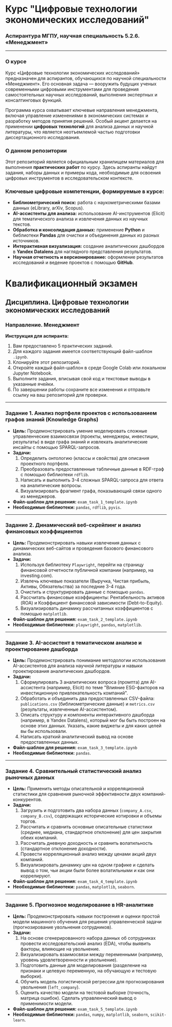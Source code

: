# Курс "Цифровые технологии экономических исследований"

### Аспирантура МГПУ, научная специальность 5.2.6. «Менеджмент»

---

### О курсе

Курс «Цифровые технологии экономических исследований» предназначен для аспирантов, обучающихся по научной специальности «Менеджмент». Его основная задача — вооружить будущих ученых современными цифровыми инструментами для проведения самостоятельных научных исследований, выполнения экспертных и консалтинговых функций.

Программа курса охватывает ключевые направления менеджмента, включая управление изменениями в экономических системах и разработку методов принятия решений. Особый акцент делается на применении **цифровых технологий** для анализа данных и научной литературы, что является неотъемлемой частью подготовки диссертационного исследования.

### О данном репозитории

Этот репозиторий является официальным хранилищем материалов для выполнения **практических работ** по курсу. Здесь аспиранты найдут задания, наборы данных и примеры кода, необходимые для освоения цифровых инструментов в исследовательском контексте.

### Ключевые цифровые компетенции, формируемые в курсе:

-   **Библиометрический поиск:** работа с наукометрическими базами данных (eLibrary, arXiv, Scopus).
-   **AI-ассистенты для анализа:** использование AI-инструментов (Elicit) для тематического анализа и извлечения данных из научных текстов.
-   **Обработка и консолидация данных:** применение **Python** и библиотеки **Pandas** для очистки и объединения данных из разных источников.
-   **Интерактивная визуализация:** создание аналитических дашбордов в **Yandex Datalens** для наглядного представления результатов.
-   **Научная отчетность и версионирование:** оформление результатов исследований и ведение проектов с помощью **GitHub**.



# Квалификационный экзамен
## Дисциплина. Цифровые технологии экономических исследований
### Направление. Менеджмент

**Инструкция для аспиранта:**

1.  Вам предоставлено 5 практических заданий.
2.  Для каждого задания имеется соответствующий файл-шаблон `.ipynb`.
3.  Клонируйте этот репозиторий.
4.  Откройте каждый файл-шаблон в среде Google Colab или локальном Jupyter Notebook.
5.  Выполните задания, вписывая свой код и текстовые выводы в указанные ячейки.
6.  По завершении работы сохраните все изменения и отправьте ссылку на ваш репозиторий для проверки.

---

### Задание 1. Анализ портфеля проектов с использованием графов знаний (Knowledge Graphs)

*   **Цель:** Продемонстрировать умение моделировать сложные управленческие взаимосвязи (проекты, менеджеры, инвестиции, результаты) в виде графа знаний и извлекать аналитические инсайты с помощью SPARQL-запросов.
*   **Задачи:**
    1.  Определить онтологию (классы и свойства) для описания проектного портфеля.
    2.  Преобразовать предоставленные табличные данные в RDF-граф с помощью библиотеки `rdflib`.
    3.  Написать и выполнить 3-4 сложных SPARQL-запроса для ответа на аналитические вопросы.
    4.  Визуализировать фрагмент графа, показывающий связи одного из менеджеров.
*   **Файл-шаблон для решения:** `exam_task_1_template.ipynb`
*   **Необходимые библиотеки:** `pandas`, `rdflib`, `pyvis`.

---

### Задание 2. Динамический веб-скрейпинг и анализ финансовых коэффициентов

*   **Цель:** Продемонстрировать навыки извлечения данных с динамических веб-сайтов и проведения базового финансового анализа.
*   **Задачи:**
    1.  Используя библиотеку `Playwright`, перейти на страницу финансовой отчетности публичной компании (например, на investing.com).
    2.  Извлечь ключевые показатели (Выручка, Чистая прибыль, Активы, Обязательства) за последние 3-4 года.
    3.  Очистить и структурировать данные с помощью `pandas`.
    4.  Рассчитать финансовые коэффициенты: Рентабельность активов (ROA) и Коэффициент финансовой зависимости (Debt-to-Equity).
    5.  Визуализировать динамику рассчитанных коэффициентов с помощью `matplotlib`.
*   **Файл-шаблон для решения:** `exam_task_2_template.ipynb`
*   **Необходимые библиотеки:** `playwright`, `pandas`, `matplotlib`.

---

### Задание 3. AI-ассистент в тематическом анализе и проектирование дашборда

*   **Цель:** Продемонстрировать понимание методологии использования AI-ассистентов для анализа научной литературы и навыки проектирования аналитических дашбордов.
*   **Задачи:**
    1.  Сформулировать 3 аналитических вопроса (промпта) для AI-ассистента (например, Elicit) по теме "Влияние ESG-факторов на инвестиционную привлекательность компаний".
    2.  Обработать и объединить два предоставленных CSV-файла: `publications.csv` (библиометрические данные) и `metrics.csv` (результаты, извлеченные AI-ассистентом).
    3.  Описать структуру и компоненты интерактивного дашборда (например, в Yandex Datalens), который мог бы быть построен на основе этих данных. Указать, какие виджеты и для каких целей вы бы использовали.
    4.  Написать краткий аналитический вывод на основе предоставленных данных.
*   **Файл-шаблон для решения:** `exam_task_3_template.ipynb`
*   **Необходимые библиотеки:** `pandas`.

---

### Задание 4. Сравнительный статистический анализ рыночных данных

*   **Цель:** Применить методы описательной и корреляционной статистики для сравнения рыночной эффективности двух компаний-конкурентов.
*   **Задачи:**
    1.  Загрузить и подготовить два набора данных (`company_A.csv`, `company_B.csv`), содержащих исторические котировки и объемы торгов.
    2.  Рассчитать и сравнить основные описательные статистики (среднее, медиана, стандартное отклонение) для цен закрытия обеих компаний.
    3.  Рассчитать дневную доходность и сравнить волатильность (стандартное отклонение доходности).
    4.  Провести корреляционный анализ между ценами акций двух компаний.
    5.  Визуализировать динамику цен на одном графике и сделать вывод о том, чьи акции были более волатильными и как они коррелируют.
*   **Файл-шаблон для решения:** `exam_task_4_template.ipynb`
*   **Необходимые библиотеки:** `pandas`, `matplotlib`, `seaborn`.

---

### Задание 5. Прогнозное моделирование в HR-аналитике

*   **Цель:** Продемонстрировать навыки построения и оценки простой модели машинного обучения для решения управленческой задачи (прогнозирование увольнения сотрудников).
*   **Задачи:**
    1.  На основе сгенерированного набора данных об сотрудниках провести исследовательский анализ (EDA), чтобы выявить факторы, влияющие на увольнение.
    2.  Визуализировать взаимосвязи между переменными (например, уровень удовлетворенности и увольнение).
    3.  Подготовить данные для моделирования (разделение на признаки и целевую переменную, на обучающую и тестовую выборки).
    4.  Обучить модель логистической регрессии для прогнозирования увольнения (`left_company`).
    5.  Оценить качество модели на тестовой выборке (точность, матрица ошибок). Сделать управленческий вывод о применимости модели.
*   **Файл-шаблон для решения:** `exam_task_5_template.ipynb`
*   **Необходимые библиотеки:** `pandas`, `numpy`, `matplotlib`, `seaborn`, `scikit-learn`.
